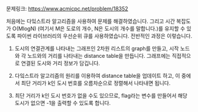 문제링크: https://www.acmicpc.net/problem/18352

처음에는 다잌스트라 알고리즘을 사용하여 문제를 해결하였습니다. 그리고 시간 복잡도가 O(MlogN)
(여기서 M은 도로의 개수, N은 도시의 개수를 말합니다.)를 유지할 수 있도록 파이썬 라이브러리의 우선순위 큐를 사용하였습니다.
전반적인 과정은 이렇습니다.

1. 도시의 연결관계를 나타내는 그래프인 2차원 리스트의 graph를 만들고, 시작 노드와 각 노드와의 거리를 나타내는 distance table을
   만듭니다. 그래프에는 직접적으로 연결된 도시와 거리 정보가 담깁니다.

2. 다잌스트라 알고리즘의 원리를 이용하여 distance table을 업데이트 하고, 이 중에서 최단 거리가 k인 도시 번호를 오름차순으로
   정렬해서 나타내면 됩니다.

3. 최단 거리가 k인 도시 번호가 없을 수도 있으므로, flag라는 변수를 만들어서 해당 도시가 없으면 -1을 출력할 수 있도록 합니다.
